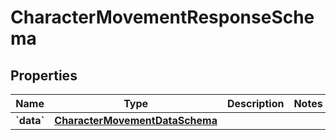 
# CharacterMovementResponseSchema

## Properties
Name | Type | Description | Notes
------------ | ------------- | ------------- | -------------
**&#x60;data&#x60;** | [**CharacterMovementDataSchema**](CharacterMovementDataSchema.md) |  | 



